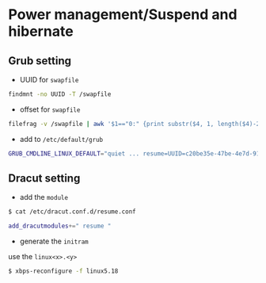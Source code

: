 Power management/Suspend and hibernate
========================================

Grub setting
-----------------
- UUID for `swapfile`
```bash
findmnt -no UUID -T /swapfile
```

- offset for `swapfile`
```bash
filefrag -v /swapfile | awk '$1=="0:" {print substr($4, 1, length($4)-2)}'
```

- add to `/etc/default/grub`
```bash
GRUB_CMDLINE_LINUX_DEFAULT="quiet ... resume=UUID=c20be35e-47be-4e7d-919f-966ba1edf0ea resume_offset=2224128"

```
Dracut setting
-------------------

- add the `module`
```bash
$ cat /etc/dracut.conf.d/resume.conf

add_dracutmodules+=" resume "
```

- generate the `initram`

use the `linux<x>.<y>`
```bash
$ xbps-reconfigure -f linux5.18
```
